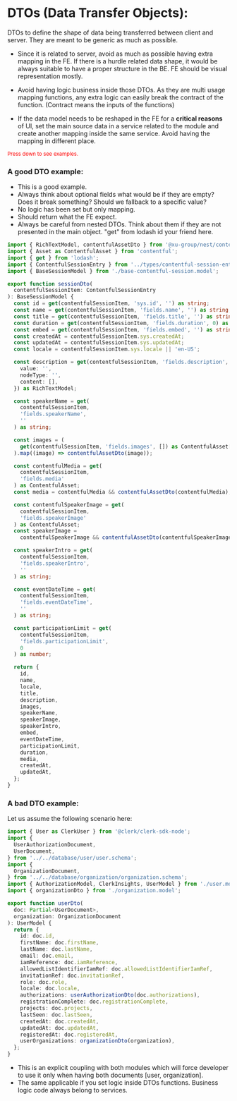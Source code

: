 # DTOs (Data Transfer Objects):
DTOs to define the shape of data being transferred between client and server. They are meant to be generic as much as possible.


- Since it is related to server, avoid as much as possible having extra mapping in the FE. If there is a hurdle related data shape, it would be always suitable to have a proper structure in the BE. FE should be visual representation mostly.
- Avoid having logic business inside those DTOs. As they are multi usage mapping functions, any extra logic can easily break the contract of the function. (Contract means the inputs of the functions)

- If the data model needs to be reshaped in the FE for a **critical reasons** of UI, set the main source data in a service related to the module and create another mapping inside the same service. Avoid having the mapping in different place.

<small style="color: red">Press down to see examples.</small>



### A good DTO example:

- This is a good example.
- Always think about optional fields what would be if they are empty? Does it break something? Should we fallback to a specific value?
- No logic has been set but only mapping.
- Should return what the FE expect.
- Always be careful from nested DTOs. Think about them if they are not presented in the main object. "get" from lodash id your friend here.

```ts [12-16]
import { RichTextModel, contentfulAssetDto } from '@xu-group/nest/contentful';
import { Asset as ContentfulAsset } from 'contentful';
import { get } from 'lodash';
import { ContentfulSessionEntry } from '../types/contentful-session-entry.type';
import { BaseSessionModel } from './base-contentful-session.model';

export function sessionDto(
  contentfulSessionItem: ContentfulSessionEntry
): BaseSessionModel {
  const id = get(contentfulSessionItem, 'sys.id', '') as string;
  const name = get(contentfulSessionItem, 'fields.name', '') as string;
  const title = get(contentfulSessionItem, 'fields.title', '') as string;
  const duration = get(contentfulSessionItem, 'fields.duration', 0) as number;
  const embed = get(contentfulSessionItem, 'fields.embed', '') as string;
  const createdAt = contentfulSessionItem.sys.createdAt;
  const updatedAt = contentfulSessionItem.sys.updatedAt;
  const locale = contentfulSessionItem.sys.locale || 'en-US';

  const description = get(contentfulSessionItem, 'fields.description', {
    value: '',
    nodeType: '',
    content: [],
  }) as RichTextModel;

  const speakerName = get(
    contentfulSessionItem,
    'fields.speakerName',
    ''
  ) as string;

  const images = (
    get(contentfulSessionItem, 'fields.images', []) as ContentfulAsset[]
  ).map((image) => contentfulAssetDto(image));

  const contentfulMedia = get(
    contentfulSessionItem,
    'fields.media'
  ) as ContentfulAsset;
  const media = contentfulMedia && contentfulAssetDto(contentfulMedia);

  const contentfulSpeakerImage = get(
    contentfulSessionItem,
    'fields.speakerImage'
  ) as ContentfulAsset;
  const speakerImage =
    contentfulSpeakerImage && contentfulAssetDto(contentfulSpeakerImage);

  const speakerIntro = get(
    contentfulSessionItem,
    'fields.speakerIntro',
    ''
  ) as string;

  const eventDateTime = get(
    contentfulSessionItem,
    'fields.eventDateTime',
    ''
  ) as string;

  const participationLimit = get(
    contentfulSessionItem,
    'fields.participationLimit',
    0
  ) as number;

  return {
    id,
    name,
    locale,
    title,
    description,
    images,
    speakerName,
    speakerImage,
    speakerIntro,
    embed,
    eventDateTime,
    participationLimit,
    duration,
    media,
    createdAt,
    updatedAt,
  };
}
```




### A bad DTO example:

Let us assume the following scenario here:

```ts
import { User as ClerkUser } from '@clerk/clerk-sdk-node';
import {
  UserAuthorizationDocument,
  UserDocument,
} from '../../database/user/user.schema';
import {
  OrganizationDocument,
} from '../../database/organization/organization.schema';
import { AuthorizationModel, ClerkInsights, UserModel } from './user.model';
import { organizationDto } from './organization.model';

export function userDto(
  doc: Partial<UserDocument>,
  organization: OrganizationDocument
): UserModel {
  return {
    id: doc.id,
    firstName: doc.firstName,
    lastName: doc.lastName,
    email: doc.email,
    iamReference: doc.iamReference,
    allowedListIdentifierIamRef: doc.allowedListIdentifierIamRef,
    invitationRef: doc.invitationRef,
    role: doc.role,
    locale: doc.locale,
    authorizations: userAuthorizationDto(doc.authorizations),
    registrationComplete: doc.registrationComplete,
    projects: doc.projects,
    lastSeen: doc.lastSeen,
    createdAt: doc.createdAt,
    updatedAt: doc.updatedAt,
    registeredAt: doc.registeredAt,
    userOrganizations: organizationDto(organization),
  };
}
```

- This is an explicit coupling with both modules which will force developer to use it only when having both documents [user, organization].
- The same applicable if you set logic inside DTOs functions. Business logic code always belong to services.